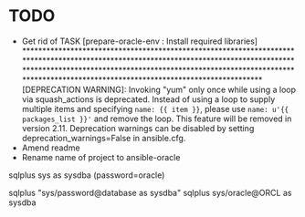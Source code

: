 # TODO
- Get rid of TASK [prepare-oracle-env : Install required libraries] ************************************************************************************************************************************************************************************************************************************************************************
[DEPRECATION WARNING]: Invoking "yum" only once while using a loop via squash_actions is deprecated. Instead of using a loop to supply multiple items and specifying `name: {{ item }}`, please use `name: u'{{ packages_list }}'` and remove the loop. This feature will be removed in version 2.11. Deprecation warnings can
 be disabled by setting deprecation_warnings=False in ansible.cfg.
- Amend readme
- Rename name of project to ansible-oracle

sqlplus sys as sysdba (password=oracle)

sqlplus "sys/password@database as sysdba"
sqlplus sys/oracle@ORCL as sysdba